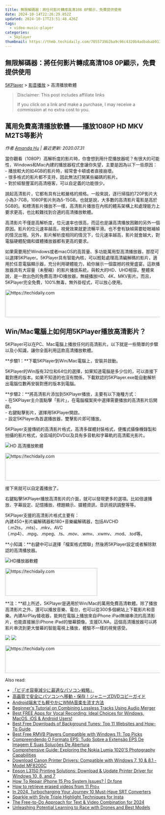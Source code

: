 ```yaml
---
title: 無限解碼器：將任何影片轉成高清108 0P顯示，免費提供使用
date: 2024-10-14T22:26:29.852Z
updated: 2024-10-17T23:51:48.426Z
tags:
  - video-music-player
categories:
  - 5kplayer
thumbnail: https://thmb.techidaily.com/7055739b2ba9c96c4320b4adbabab9131b89b7fc1348792ff9e2250cf6de872e.jpg
---
```


## 無限解碼器：將任何影片轉成高清108 0P顯示，免費提供使用

[5KPlayer](https://tools.techidaily.com/5kplayer/products/) \> [影音播放](https://tools.techidaily.com/5kplayer/video-music-player/) \> 高清播放軟體

>  Disclaimer: This post includes affiliate links
>
>  If you click on a link and make a purchase, I may receive a commission at no extra cost to you.
>

## 萬用免費高清播放軟體——播放1080P HD MKV M2TS等影片

 _作者 [Amanda Hu](https://www.quora.com/profile/Amanda-Hu-21) | 最近更新: 2020.07.31_

當你觀看（1080P）高解析度的影片時，你會想到用什麼播放器呢？有很大的可能性，Windows和Mac內建的播放器程式會讓你失望，主要是因為以下一些原因：  
 \- 播放較大的如4GB的影片時，經常會卡頓或者直接崩壞。  
 \- 很多格式的影片都不支持，因此無法打開某些編碼的影片。  
 \- 對於經驗豐富的高清極客，可以自定義的功能很少。

說起高清影片，它都有具有比較嚴格的規格。一般來說，逐行掃描的720P影片大小為3-7GB，1080P影片則為5-15GB。也就是說，大多數的高清影片電影是高於5GB的。和標清影片播放不一樣，高清影片播放在內核的體系架構上和處理能力上要求更高，也比較難找到合適的高清播放軟體。

高清影片不僅是高解析度，位元速率也很高，而這也是讓高清播放困難的另外一個原因。影片的位元速率越高，視覺效果就更流暢平滑。也不會有缺幀需要眨眼補幀的情況出現。另外，影片解析度相同的情況下，位元速率越高，影片就會越大，對電腦硬體配備和媒體播放器都有更高的要求。

如果需要用於Windows或者macOS的高質量、多功能萬用型高清播放器，那麼可以選擇5KPlayer。5KPlayer具有智能內核，可以輕鬆處理高清編解碼的影片，適用於任意電腦顯示器，充分利用硬體能力，給你展示一個震撼的視覺盛宴。這款播放器具有大容量（未壓縮）的影片播放系統，與較大的HD、UHD相容。整體來說，是一款出色的免費高清HD播放器，無縫播放HD、4K、MKV影片。而且，5KPlayer完全免費，100%無毒，無外掛程式，可以放心使用。 

<!-- affiliate ads begin -->
<a href="https://wigfever.sjv.io/c/5597632/2014854/22899" target="_top" id="2014854">
  <img src="//a.impactradius-go.com/display-ad/22899-2014854" border="0" alt="https://techidaily.com" width="728" height="90"/>
</a>
<img height="0" width="0" src="https://wigfever.sjv.io/i/5597632/2014854/22899" style="position:absolute;visibility:hidden;" border="0" />
<!-- affiliate ads end -->

## Win/Mac電腦上如何用5KPlayer播放高清影片？

5KPlayer可以在PC、Mac電腦上播放任何的高清影片。以下就是一些簡單的步驟以及小知識，讓你全面利用這款高清播放軟體。

**步驟1：**下載5KPlayer到Win/Mac電腦上，安裝并啟動。

5KPlayer的Win版有32位和64位的選擇，如果知道電腦是多少位的，可以直接下載對應的版本。如果不知道的也沒有關係，下載默認的5KPlayer.exe能自動解析出電腦位數再安裝對應的版本到電腦。

**步驟2：**將高清影片添加到5KPlayer播放，主要有以下幾種方式：  
 \- 在5KPlayer主介面點擊「影片」，在電腦檔案夾中選擇需要播放的高清影片后開啟。  
 \- 右鍵點擊影片，選擇用5KPlayer開啟。  
 \- 設定5KPlayer為首選播放器，雙擊影片即可播放。

5KPlayer支援傳統的高清影片格式，高清多媒體封裝格式，便攜式攝像機錄製和拍攝的影片格式，全區域的DVD以及具有多音軌和字幕軌的高清藍光影片。

![HD 高清播放軟體](https://www.5kplayer.com/video-music-player-zh/img/5k-jp.jpg) 

<!-- affiliate ads begin -->
<a href="https://imp.i357552.net/c/5597632/1030129/11832" target="_top" id="1030129">
  <img src="//a.impactradius-go.com/display-ad/11832-1030129" border="0" alt="https://techidaily.com" width="720" height="90"/>
</a>
<img height="0" width="0" src="https://imp.i357552.net/i/5597632/1030129/11832" style="position:absolute;visibility:hidden;" border="0" />
<!-- affiliate ads end -->

接下來就可以自定義播放了。

右鍵點擊5KPlayer播放高清影片的介面，就可以發現更多的選項。比如倍速播放、字幕設定、記憶播放、標題顯示、媒體資訊、音訊視訊調整等等。

5KPlayer支援的高清影片格式主要有：  
 內建450+影片編解碼器和180+音樂編解碼器，包括AVCHD（.m2ts，.mts）、.mkv、AVC（.mp4）、.mpg、.mpeg、.ts、.mov、.wmv、.xwmv、.mod、.tod等。

**小知識：**右鍵中可以選擇「檔案格式關聯」然後將5KPlayer設定或者解除默認的高清播放器。

![HD播放器軟體](https://www.5kplayer.com/video-music-player-zh/../video-music-player/img/5kplayer-best-free-hd-video-player.jpg) 

<!-- affiliate ads begin -->
<a href="https://aligracehair.sjv.io/c/5597632/1868495/19272" target="_top" id="1868495">
  <img src="//a.impactradius-go.com/display-ad/19272-1868495" border="0" alt="https://techidaily.com" width="300" height="90"/>
</a>
<img height="0" width="0" src="https://aligracehair.sjv.io/i/5597632/1868495/19272" style="position:absolute;visibility:hidden;" border="0" />
<!-- affiliate ads end -->

**注：**綜上所述，5KPlayer是適用於Win/Mac的萬用免費高清軟體。除了播放高清影片之外，還可以播放音樂、電台，也可以從300多個網站上下載影片和音樂。內建AirPlay接收器，能夠在電腦上播放來自iPhone iPad無線串流的高清影片，也能直接展示iPhone iPad的螢幕鏡像。支援DLNA，這個高清播放器可以將影片串流到更大螢幕的智能電視上播放，體驗不一樣的視覺感受。

[![](https://www.5kplayer.com/video-music-player-zh/../button/freedownwhitewin-zh.png)](https://tools.techidaily.com/5kplayer/products/) [![](https://www.5kplayer.com/video-music-player-zh/../button/freedownwhitemac-zh.png)](https://tools.techidaily.com/5kplayer/products/)

<!-- affiliate ads begin -->
<a href="https://aligracehair.sjv.io/c/5597632/1948909/19272" target="_top" id="1948909">
  <img src="//a.impactradius-go.com/display-ad/19272-1948909" border="0" alt="https://techidaily.com" width="728" height="90"/>
</a>
<img height="0" width="0" src="https://aligracehair.sjv.io/i/5597632/1948909/19272" style="position:absolute;visibility:hidden;" border="0" />
<!-- affiliate ads end -->

<ins class="adsbygoogle"
     style="display:block"
     data-ad-format="autorelaxed"
     data-ad-client="ca-pub-7571918770474297"
     data-ad-slot="1223367746"></ins>

<ins class="adsbygoogle"
     style="display:block"
     data-ad-client="ca-pub-7571918770474297"
     data-ad-slot="8358498916"
     data-ad-format="auto"
     data-full-width-responsive="true"></ins>

<span class="atpl-alsoreadstyle">Also read:</span>
<div><ul>
<li><a href="https://video-ai-editor.techidaily.com/44cm44ot44oh44kq5a656yep5rib5bcr44gr5pya6ygp44gq44or44k944kz44oz5oim55wl44cn/"><u>「ビデオ容量減少に最適なパソコン戦略」</u></a></li>
<li><a href="https://video-ai-editor.techidaily.com/1726030473590-dvd/"><u>高画質で安全にパソコンへ移動・保存！ジャニーズDVDコピーガイド</u></a></li>
<li><a href="https://video-ai-editor.techidaily.com/androidwma/"><u>Android端末でも軽やかにWMA音楽を流す方法</u></a></li>
<li><a href="https://video-ai-editor.techidaily.com/beginners-tutorial-on-combining-lossless-tracks-using-audio-merger/"><u>Beginner's Tutorial on Combining Lossless Tracks Using Audio Merger</u></a></li>
<li><a href="https://video-ai-editor.techidaily.com/best-free-apps-for-vocal-recording-ideal-choices-for-windows-macos-ios-and-android-users/"><u>Best FREE Apps for Vocal Recording: Ideal Choices for Windows, MacOS, iOS & Android Users!</u></a></li>
<li><a href="https://video-ai-editor.techidaily.com/best-free-downloads-of-background-tunes-top-11-websites-and-how-to-guide/"><u>Best Free Downloads of Background Tunes: Top 11 Websites and How-To Guide</u></a></li>
<li><a href="https://video-ai-editor.techidaily.com/best-free-rmvb-players-compatible-with-windows-11-top-picks/"><u>Best Free RMVB Players Compatible with Windows 11: Top Picks</u></a></li>
<li><a href="https://win-solutions.techidaily.com/compreendendo-o-formato-eps-tudo-sobre-a-extensao-eps-de-imagem-e-suas-solucoes-de-abertura/"><u>Compreendendo O Formato EPS: Tudo Sobre a Extensão EPS De Imagem E Suas Soluções De Abertura</u></a></li>
<li><a href="https://video-ai-editor.techidaily.com/comprehensive-guide-exploring-the-nokia-lumia-1020s-photography-capabilities/"><u>Comprehensive Guide: Exploring the Nokia Lumia 1020'S Photography Capabilities</u></a></li>
<li><a href="https://hardware-updates.techidaily.com/download-canon-printer-drivers-compatible-with-windows-7-10-and-81-model-mf8200c/"><u>Download Canon Printer Drivers: Compatible with Windows 7, 10 & 8.1 - Model MF8200C</u></a></li>
<li><a href="https://win-dash.techidaily.com/epson-l3150-printing-solutions-download-and-update-printer-driver-for-windows-10-8-and-7/"><u>Epson L3150 Printing Solutions: Download & Update Printer Driver for Windows 10, 8, and 7</u></a></li>
<li><a href="https://blog-min.techidaily.com/how-to-repair-iphone-15-pro-system-issues-drfone-by-drfone-ios-system-repair-ios-system-repair/"><u>How To Repair iPhone 15 Pro System Issues? | Dr.fone</u></a></li>
<li><a href="https://blog-min.techidaily.com/how-to-retrieve-erased-videos-from-11-proplus-by-fonelab-android-recover-video/"><u>How to retrieve erased videos from 11 Pro+</u></a></li>
<li><a href="https://article-posts.techidaily.com/in-2024-turbocharging-your-journey-10-must-have-srt-converters/"><u>In 2024, Turbocharging Your Journey 10 Must-Have SRT Converters</u></a></li>
<li><a href="https://instagram-clips.techidaily.com/sparkle-with-style-triple-highlight-techniques-for-insta/"><u>Sparkle with Style Triple Highlight Techniques for Insta</u></a></li>
<li><a href="https://youtube-zero.techidaily.com/ree-to-do-approach-for-text-and-video-combination-for-2024/"><u>The Free-to-Do Approach for Text & Video Combination for 2024</u></a></li>
<li><a href="https://fox-access.techidaily.com/unleashing-potential-learning-to-race-with-drones-and-best-models/"><u>Unleashing Potential Learning to Race with Drones and Best Models</u></a></li>
</ul></div>

